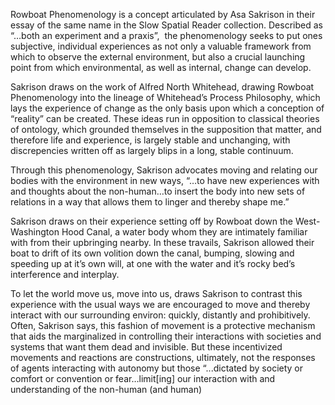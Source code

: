 Rowboat Phenomenology is a concept articulated by Asa Sakrison in their essay of the same name in the Slow Spatial Reader collection. Described as “…both an experiment and a praxis”,  the phenomenology seeks to put ones subjective, individual experiences as not only a valuable framework from which to observe the external environment, but also a crucial launching point from which environmental, as well as internal, change can develop. 

Sakrison draws on the work of Alfred North Whitehead, drawing Rowboat Phenomenology into the lineage of Whitehead’s Process Philosophy, which lays the experience of change as the only basis upon which a conception of “reality” can be created. These ideas run in opposition to classical theories of ontology, which grounded themselves in the supposition that matter, and therefore life and experience, is largely stable and unchanging, with discrepencies written off as largely blips in a long, stable continuum. 

Through this phenomenology, Sakrison advocates moving and relating our bodies with the environment in new ways, “…to have new experiences with and thoughts about the non-human…to insert the body into new sets of relations in a way that allows them to linger and thereby shape me.” 

Sakrison draws on their experience setting off by Rowboat down the West-Washington Hood Canal, a water body whom they are intimately familiar with from their upbringing nearby. In these travails, Sakrison allowed their boat to drift of its own volition down the canal, bumping, slowing and speeding up at it’s own will, at one with the water and it’s rocky bed’s interference and interplay.

To let the world move us, move into us, draws Sakrison to contrast this experience with the usual ways we are encouraged to move and thereby interact with our surrounding environ: quickly, distantly and prohibitively. Often, Sakrison says, this fashion of movement is a protective mechanism that aids the marginalized in controlling their interactions with societies and systems that want them dead and invisible. But these incentivized movements and reactions are constructions, ultimately, not the responses of agents interacting with autonomy but those “...dictated by society or comfort or convention or fear…limit[ing] our interaction with and understanding of the non-human (and human)